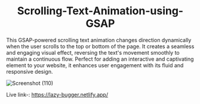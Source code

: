 <h1 align="center"> Scrolling-Text-Animation-using-GSAP </h1>

<p>This GSAP-powered scrolling text animation changes direction dynamically when the user scrolls to the top or bottom of the page. It creates a seamless and engaging visual effect, reversing the text's movement smoothly to maintain a continuous flow. Perfect for adding an interactive and captivating element to your website, it enhances user engagement with its fluid and responsive design.</p>                            

![Screenshot (110)](https://github.com/shubhankarraj40/Scrolling-Text-Animation-using-GSAP/assets/173196957/a86314d6-6a16-46a9-8a4e-7de472a1dc61)


Live link-: https://lazy-bugger.netlify.app/
